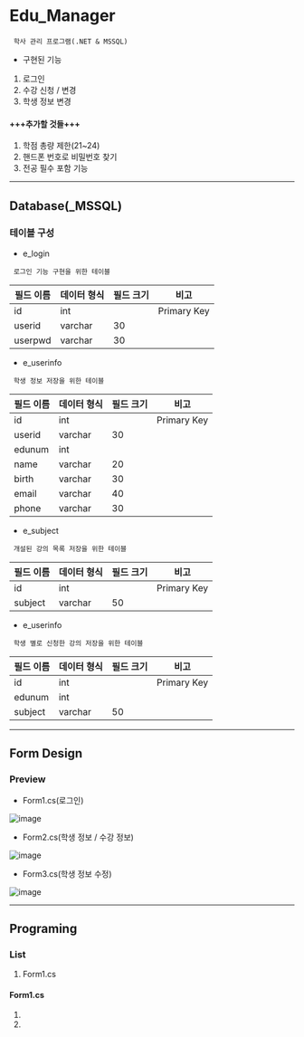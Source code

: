 # Edu_Manager
     학사 관리 프로그램(.NET & MSSQL)
- 구현된 기능
<!---->
1. 로그인
2. 수강 신청 / 변경
3. 학생 정보 변경
#### +++추가할 것들+++
1. 학점 총량 제한(21~24)
2. 핸드폰 번호로 비밀번호 찾기
3. 전공 필수 포함 기능
---
## Database(_MSSQL)
### 테이블 구성
- e_login
<!---->
     로그인 기능 구현을 위한 테이블
<!---->
|필드 이름|데이터 형식|필드 크기|비고|
|--|--|--|--|
|id|int||Primary Key|
|userid|varchar|30||
|userpwd|varchar|30||
<!---->
- e_userinfo
<!---->
     학생 정보 저장을 위한 테이블
<!---->
|필드 이름|데이터 형식|필드 크기|비고|
|--|--|--|--|
|id|int||Primary Key|
|userid|varchar|30||
|edunum|int|||
|name|varchar|20||
|birth|varchar|30||
|email|varchar|40||
|phone|varchar|30||
<!---->
- e_subject
<!---->
     개설된 강의 목록 저장을 위한 테이블
<!---->
|필드 이름|데이터 형식|필드 크기|비고|
|--|--|--|--|
|id|int||Primary Key|
|subject|varchar|50||
<!---->
- e_userinfo
<!---->
     학생 별로 신청한 강의 저장을 위한 테이블
<!---->
|필드 이름|데이터 형식|필드 크기|비고|
|--|--|--|--|
|id|int||Primary Key|
|edunum|int|||
|subject|varchar|50||
<!---->
---
## Form Design
### Preview
<!---->
 - Form1.cs(로그인)
<!---->
![image](https://user-images.githubusercontent.com/55373791/167285648-eca95ab4-05fb-4578-a5c8-e9d755ae28e9.png)
<!---->
 - Form2.cs(학생 정보 / 수강 정보)
<!---->
![image](https://user-images.githubusercontent.com/55373791/167285579-b2bec3ce-12fc-4907-8397-c1e78a651fa5.png)
<!---->
 - Form3.cs(학생 정보 수정)
<!---->
![image](https://user-images.githubusercontent.com/55373791/167285581-788f34fa-8ab2-4916-b8bc-519532dae8a0.png)
<!---->
---
## Programing
<!---->
### List
1. Form1.cs
<!---->
#### Form1.cs
1. 
2. 
<!---->
